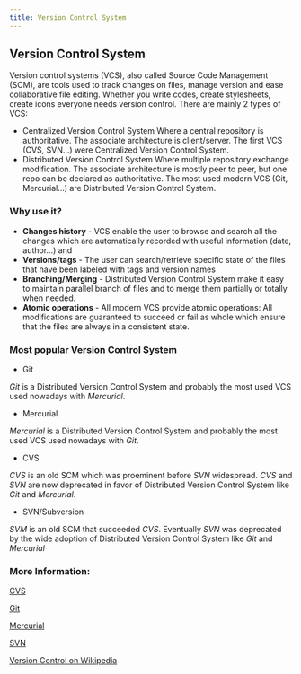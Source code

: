 ```yaml
---
title: Version Control System
---
```

## Version Control System

Version control systems (VCS), also called Source Code Management (SCM), are tools used to track changes on files, manage version and ease collaborative file editing. Whether you write codes, create stylesheets, create icons everyone needs version control.
There are mainly 2 types of VCS:
- Centralized Version Control System 
Where a central repository is authoritative. The associate architecture is client/server.
The first VCS (CVS, SVN...) were Centralized Version Control System.
- Distributed Version Control System 
Where multiple repository exchange modification. The associate architecture is mostly peer to peer, but one repo can be declared as authoritative.
The most used modern VCS (Git, Mercurial...) are Distributed Version Control System.

### Why use it?
- **Changes history** - VCS enable the user to browse and search all the changes which are automatically recorded with useful information (date, author...) and
- **Versions/tags** - The user can search/retrieve specific state of the files that have been labeled with tags and version names
- **Branching/Merging** - Distributed Version Control System make it easy to maintain parallel branch of files and to merge them partially or totally when needed.
- **Atomic operations** - All modern VCS provide atomic operations: All modifications are guaranteed to succeed or fail as whole which ensure that the files are always in a consistent state.

### Most popular Version Control System

- Git

*Git* is a Distributed Version Control System and probably the most used VCS used nowadays with *Mercurial*.

- Mercurial

*Mercurial* is a Distributed Version Control System and probably the most used VCS used nowadays with *Git*.

- CVS

*CVS* is an old SCM which was proeminent before *SVN* widespread.
*CVS* and *SVN* are now deprecated in favor of Distributed Version Control System like *Git* and *Mercurial*.

- SVN/Subversion

*SVM* is an old SCM that succeeded *CVS*.
Eventually *SVN* was deprecated by the wide adoption of Distributed Version Control System like *Git* and *Mercurial*

### More Information:
<!-- Please add any articles you think might be helpful to read before writing the article -->
<a href='http://savannah.nongnu.org/projects/cvs' target='_blank'>CVS</a>

<a href='https://git-scm.com/' target='_blank'>Git</a>

<a href='https://www.mercurial-scm.org/' target='_blank'>Mercurial</a>


<a href='http://subversion.tigris.org/' target='_blank'>SVN</a>


<a href='https://en.wikipedia.org/wiki/Version_control' target='_blank'>Version Control on Wikipedia</a>


